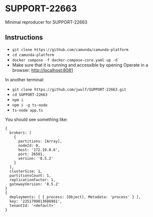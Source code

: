 # SUPPORT-22663

Minimal reproducer for SUPPORT-22663

## Instructions

* `git clone https://github.com/camunda/camunda-platform`
* `cd camunda-platform`
* `docker compose -f docker-compose-core.yaml up -d`
* Make sure that it is running and accessible by opening Operate in a browser: [http://localhost:8081](http://localhost:8081)

In another terminal:

* `git clone https://github.com/jwulf/SUPPORT-22663.git`
* `cd SUPPORT-22663`
* `npm i`
* `npm i -g ts-node`
* `ts-node app.ts`

You should see something like: 

```
{
  brokers: [
    {
      partitions: [Array],
      nodeId: 0,
      host: '172.19.0.6',
      port: 26501,
      version: '8.5.2'
    }
  ],
  clusterSize: 1,
  partitionsCount: 1,
  replicationFactor: 1,
  gatewayVersion: '8.5.2'
}
{
  deployments: [ { process: [Object], Metadata: 'process' } ],
  key: '2251799813686981',
  tenantId: '<default>'
}
```